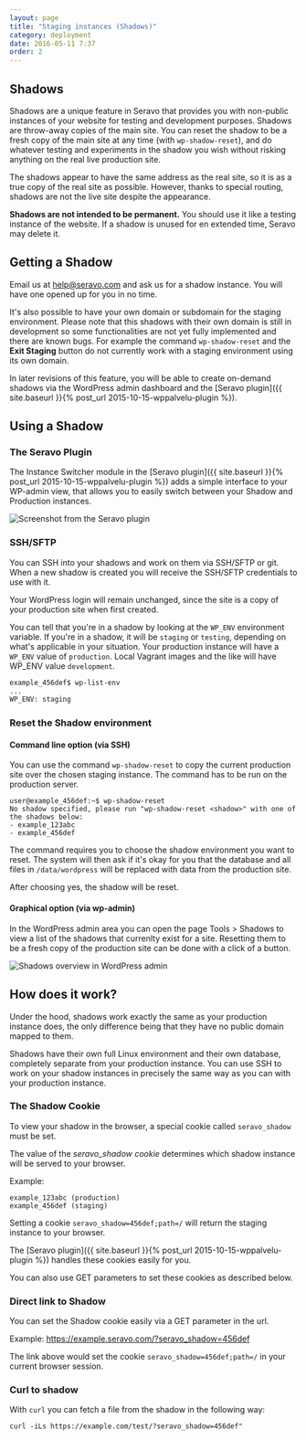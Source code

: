 ```yaml
---
layout: page
title: "Staging instances (Shadows)"
category: deployment
date: 2016-05-11 7:37
order: 2
---
```


## Shadows

Shadows are a unique feature in Seravo that provides you with non-public instances of your website for testing and development purposes. Shadows are throw-away copies of the main site. You can reset the shadow to be a fresh copy of the main site at any time (with `wp-shadow-reset`), and do whatever testing and experiments in the shadow you wish without risking anything on the real live production site.

The shadows appear to have the same address as the real site, so it is as a true copy of the real site as possible. However, thanks to special routing, shadows are not the live site despite the appearance.

**Shadows are not intended to be permanent.** You should use it like a testing instance of the website. If a shadow is unused for en extended time, Seravo may delete it.


## Getting a Shadow

Email us at [help@seravo.com](mailto:help@seravo.com) and ask us for a shadow instance. You will have one opened up for you in no time.

It's also possible to have your own domain or subdomain for the staging environment. Please note that this shadows with their own domain is still in development so some functionalities are not yet fully implemented and there are known bugs. For example the command `wp-shadow-reset` and the **Exit Staging** button do not currently work with a staging environment using its own domain.

In later revisions of this feature, you will be able to create on-demand shadows via the WordPress admin dashboard and the [Seravo plugin]({{ site.baseurl }}{% post_url 2015-10-15-wppalvelu-plugin %}).

## Using a Shadow

### The Seravo Plugin

The Instance Switcher module in the [Seravo plugin]({{ site.baseurl }}{% post_url 2015-10-15-wppalvelu-plugin %}) adds a simple interface to your WP-admin view, that allows you to easily switch between your Shadow and Production instances.

![Screenshot from the Seravo plugin]({{site.baseurl}}/images/instance-switcher.png)

### SSH/SFTP

You can SSH into your shadows and work on them via SSH/SFTP or git. When a new shadow is created you will receive the SSH/SFTP credentials to use with it.

Your WordPress login will remain unchanged, since the site is a copy of your production site when first created.

You can tell that you're in a shadow by looking at the `WP_ENV` environment variable. If you're in a shadow, it will be `staging` or `testing`, depending on what's applicable in your situation. Your production instance will have a `WP_ENV` value of `production`. Local Vagrant images and the like will have WP_ENV value `development`.

```bash
example_456def$ wp-list-env
...
WP_ENV: staging
```

### Reset the Shadow environment

#### Command line option (via SSH)

You can use the command `wp-shadow-reset` to copy the current production site over the chosen staging instance. The command has to be run on the production server.

```
user@example_456def:~$ wp-shadow-reset
No shadow specified, please run "wp-shadow-reset <shadow>" with one of the shadows below:
- example_123abc
- example_456def
```

The command requires you to choose the shadow environment you want to reset. The system will then ask if it's okay for you that the database and all files in `/data/wordpress` will be replaced with data from the production site.

After choosing yes, the shadow will be reset.

#### Graphical option (via wp-admin)

In the WordPress admin area you can open the page Tools &gt; Shadows to view a list of the shadows that currenlty exist for a site. Resetting them to be a fresh copy of the production site can be done with a click of a button.

![Shadows overview in WordPress admin]({{site.baseurl}}/images/shadows-list.png)


## How does it work?

Under the hood, shadows work exactly the same as your production instance does, the only difference being that they have no public domain mapped to them.

Shadows have their own full Linux environment and their own database, completely separate from your production instance. You can use SSH to work on your shadow instances in precisely the same way as you can with your production instance.

### The Shadow Cookie

To view your shadow in the browser, a special cookie called `seravo_shadow` must be set.

The value of the *seravo_shadow cookie* determines which shadow instance will be served to your browser.

Example:

```
example_123abc (production)
example_456def (staging)
```

Setting a cookie `seravo_shadow=456def;path=/` will return the staging instance to your browser.

The [Seravo plugin]({{ site.baseurl }}{% post_url 2015-10-15-wppalvelu-plugin %}) handles these cookies easily for you.

You can also use GET parameters to set these cookies as described below.

### Direct link to Shadow

You can set the Shadow cookie easily via a GET parameter in the url.

Example: https://example.seravo.com/?seravo_shadow=456def

The link above would set the cookie `seravo_shadow=456def;path=/` in your current browser session.

### Curl to shadow

With `curl` you can fetch a file from the shadow in the following way:

```
curl -iLs https://example.com/test/?seravo_shadow=456def"
```
